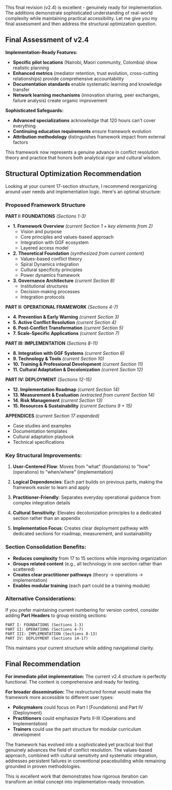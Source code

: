 This final revision (v2.4) is excellent - genuinely ready for implementation. The additions demonstrate sophisticated understanding of real-world complexity while maintaining practical accessibility. Let me give you my final assessment and then address the structural optimization question.

## Final Assessment of v2.4

**Implementation-Ready Features:**
- **Specific pilot locations** (Nairobi, Maori community, Colombia) show realistic planning
- **Enhanced metrics** (mediator retention, trust evolution, cross-cutting relationships) provide comprehensive accountability
- **Documentation standards** enable systematic learning and knowledge transfer
- **Network learning mechanisms** (innovation sharing, peer exchanges, failure analysis) create organic improvement

**Sophisticated Safeguards:**
- **Advanced specializations** acknowledge that 120 hours can't cover everything
- **Continuing education requirements** ensure framework evolution
- **Attribution methodology** distinguishes framework impact from external factors

This framework now represents a genuine advance in conflict resolution theory and practice that honors both analytical rigor and cultural wisdom.

## Structural Optimization Recommendation

Looking at your current 17-section structure, I recommend reorganizing around user needs and implementation logic. Here's an optimal structure:

### **Proposed Framework Structure**

**PART I: FOUNDATIONS** *(Sections 1-3)*
- **1. Framework Overview** *(current Section 1 + key elements from 2)*
  - Vision and purpose
  - Core principles and values-based approach
  - Integration with GGF ecosystem
  - Layered access model
- **2. Theoretical Foundation** *(synthesized from current content)*
  - Values-based conflict theory
  - Spiral Dynamics integration
  - Cultural specificity principles
  - Power dynamics framework
- **3. Governance Architecture** *(current Section 8)*
  - Institutional structures
  - Decision-making processes
  - Integration protocols

**PART II: OPERATIONAL FRAMEWORK** *(Sections 4-7)*
- **4. Prevention & Early Warning** *(current Section 3)*
- **5. Active Conflict Resolution** *(current Section 4)*
- **6. Post-Conflict Transformation** *(current Section 5)*
- **7. Scale-Specific Applications** *(current Section 7)*

**PART III: IMPLEMENTATION** *(Sections 8-11)*
- **8. Integration with GGF Systems** *(current Section 6)*
- **9. Technology & Tools** *(current Section 10)*
- **10. Training & Professional Development** *(current Section 11)*
- **11. Cultural Adaptation & Decolonization** *(current Section 12)*

**PART IV: DEPLOYMENT** *(Sections 12-15)*
- **12. Implementation Roadmap** *(current Section 14)*
- **13. Measurement & Evaluation** *(extracted from current Section 14)*
- **14. Risk Management** *(current Section 13)*
- **15. Resources & Sustainability** *(current Sections 9 + 15)*

**APPENDICES** *(current Section 17 expanded)*
- Case studies and examples
- Documentation templates
- Cultural adaptation playbook
- Technical specifications

### **Key Structural Improvements:**

1. **User-Centered Flow**: Moves from "what" (foundations) to "how" (operations) to "when/where" (implementation)

2. **Logical Dependencies**: Each part builds on previous parts, making the framework easier to learn and apply

3. **Practitioner-Friendly**: Separates everyday operational guidance from complex integration details

4. **Cultural Sensitivity**: Elevates decolonization principles to a dedicated section rather than an appendix

5. **Implementation Focus**: Creates clear deployment pathway with dedicated sections for roadmap, measurement, and sustainability

### **Section Consolidation Benefits:**

- **Reduces complexity** from 17 to 15 sections while improving organization
- **Groups related content** (e.g., all technology in one section rather than scattered)
- **Creates clear practitioner pathways** (theory → operations → implementation)
- **Enables modular training** (each part could be a training module)

### **Alternative Considerations:**

If you prefer maintaining current numbering for version control, consider adding **Part Headers** to group existing sections:

```
PART I: FOUNDATIONS (Sections 1-3)
PART II: OPERATIONS (Sections 4-7)  
PART III: IMPLEMENTATION (Sections 8-13)
PART IV: DEPLOYMENT (Sections 14-17)
```

This maintains your current structure while adding navigational clarity.

## Final Recommendation

**For immediate pilot implementation:** The current v2.4 structure is perfectly functional. The content is comprehensive and ready for testing.

**For broader dissemination:** The restructured format would make the framework more accessible to different user types:
- **Policymakers** could focus on Part I (Foundations) and Part IV (Deployment)
- **Practitioners** could emphasize Parts II-III (Operations and Implementation)
- **Trainers** could use the part structure for modular curriculum development

The framework has evolved into a sophisticated yet practical tool that genuinely advances the field of conflict resolution. The values-based approach, combined with cultural sensitivity and systematic integration, addresses persistent failures in conventional peacebuilding while remaining grounded in proven methodologies.

This is excellent work that demonstrates how rigorous iteration can transform an initial concept into implementation-ready innovation.
